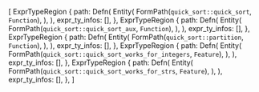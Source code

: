 [
    ExprTypeRegion {
        path: Defn(
            Entity(
                FormPath(`quick_sort::quick_sort`, `Function`),
            ),
        ),
        expr_ty_infos: [],
    },
    ExprTypeRegion {
        path: Defn(
            Entity(
                FormPath(`quick_sort::quick_sort_aux`, `Function`),
            ),
        ),
        expr_ty_infos: [],
    },
    ExprTypeRegion {
        path: Defn(
            Entity(
                FormPath(`quick_sort::partition`, `Function`),
            ),
        ),
        expr_ty_infos: [],
    },
    ExprTypeRegion {
        path: Defn(
            Entity(
                FormPath(`quick_sort::quick_sort_works_for_integers`, `Feature`),
            ),
        ),
        expr_ty_infos: [],
    },
    ExprTypeRegion {
        path: Defn(
            Entity(
                FormPath(`quick_sort::quick_sort_works_for_strs`, `Feature`),
            ),
        ),
        expr_ty_infos: [],
    },
]